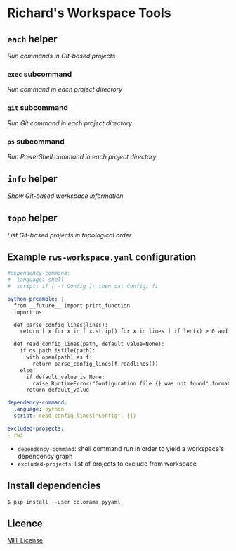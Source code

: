 # Richard's Workspace Tools

## `each` helper

_Run commands in Git-based projects_

### `exec` subcommand

_Run command in each project directory_

### `git` subcommand

_Run Git command in each project directory_

### `ps` subcommand

_Run PowerShell command in each project directory_

## `info` helper

_Show Git-based workspace information_

## `topo` helper

_List Git-based projects in topological order_

## Example `rws-workspace.yaml` configuration

```yaml
#dependency-command:
#  language: shell
#  script: if [ -f Config ]; then cat Config; fi

python-preamble: |
  from __future__ import print_function
  import os

  def parse_config_lines(lines):
    return [ x for x in [ x.strip() for x in lines ] if len(x) > 0 and not x.startswith("#") ]

  def read_config_lines(path, default_value=None):
    if os.path.isfile(path):
      with open(path) as f:
        return parse_config_lines(f.readlines())
    else:
      if default_value is None:
        raise RuntimeError("Configuration file {} was not found".format(path))
      return default_value

dependency-command:
  language: python
  script: read_config_lines("Config", [])

excluded-projects:
- rws
```

* `dependency-command`: shell command run in order to yield a workspace's dependency graph
* `excluded-projects`: list of projects to exclude from workspace

## Install dependencies

```
$ pip install --user colorama pyyaml
```

## Licence

[MIT License][licence]

[licence]: LICENSE
